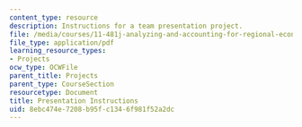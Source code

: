 ```yaml
---
content_type: resource
description: Instructions for a team presentation project.
file: /media/courses/11-481j-analyzing-and-accounting-for-regional-economic-growth-spring-2009/8ebc474e7208b95fc1346f981f52a2dc_MIT11_481Js09_sw_info.pdf
file_type: application/pdf
learning_resource_types:
- Projects
ocw_type: OCWFile
parent_title: Projects
parent_type: CourseSection
resourcetype: Document
title: Presentation Instructions
uid: 8ebc474e-7208-b95f-c134-6f981f52a2dc
---
```

